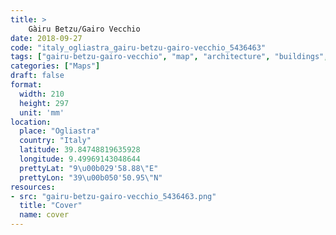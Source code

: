 ```yaml
---
title: > 
    Gàiru Betzu/Gairo Vecchio
date: 2018-09-27
code: "italy_ogliastra_gairu-betzu-gairo-vecchio_5436463"
tags: ["gairu-betzu-gairo-vecchio", "map", "architecture", "buildings", "Ogliastra", "Italy"]
categories: ["Maps"]
draft: false
format:
  width: 210
  height: 297
  unit: 'mm'
location:
  place: "Ogliastra"
  country: "Italy"
  latitude: 39.84748819635928
  longitude: 9.49969143048644
  prettyLat: "9\u00b029'58.88\"E"
  prettyLon: "39\u00b050'50.95\"N"
resources:
- src: "gairu-betzu-gairo-vecchio_5436463.png"
  title: "Cover"
  name: cover
---
```

